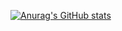 [![Anurag's GitHub stats](https://github-readme-stats.vercel.app/api?username=rick195s&show_icons=true)](https://github.com/anuraghazra/github-readme-stats)
